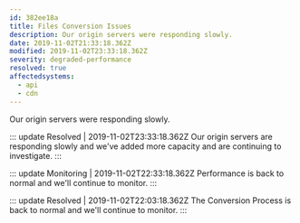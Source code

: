 ```yaml
---
id: 382ee18a
title: Files Conversion Issues
description: Our origin servers were responding slowly.
date: 2019-11-02T21:33:18.362Z
modified: 2019-11-02T23:33:18.362Z
severity: degraded-performance
resolved: true
affectedsystems:
  - api
  - cdn
---
```


Our origin servers were responding slowly.


::: update Resolved | 2019-11-02T23:33:18.362Z
Our origin servers are responding slowly and we've added more capacity and are continuing to investigate.
:::

::: update Monitoring | 2019-11-02T22:33:18.362Z
Performance is back to normal and we'll continue to monitor.
:::

::: update Resolved | 2019-11-02T22:03:18.362Z
The Conversion Process is back to normal and we'll continue to monitor.
:::

